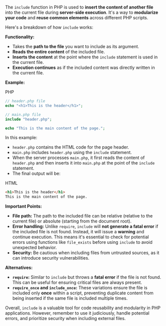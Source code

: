 The `include` function in PHP is used to **insert the content of another file** into the current file during **server-side execution**. It's a way to **modularize your code** and **reuse common elements** across different PHP scripts.

Here's a breakdown of how `include` works:

**Functionality:**

- Takes the **path to the file** you want to include as its argument.
- **Reads the entire content** of the included file.
- **Inserts the content** at the point where the `include` statement is used in the current file.
- **Execution continues** as if the included content was directly written in the current file.

**Example:**

PHP

```php
// header.php file
echo "<h1>This is the header</h1>";

// main.php file
include "header.php";

echo "This is the main content of the page.";
```

In this example:

- `header.php` contains the HTML code for the page header.
- `main.php` includes `header.php` using the `include` statement.
- When the server processes `main.php`, it first reads the content of `header.php` and then inserts it into `main.php` at the point of the `include` statement.
- The final output will be:

HTML

```html
<h1>This is the header</h1>
This is the main content of the page.
```

**Important Points:**

- **File path:** The path to the included file can be relative (relative to the current file) or absolute (starting from the document root).
- **Error handling:** Unlike `require`, `include` will **not generate a fatal error** if the included file is not found. Instead, it will issue a **warning** and continue execution. This means it's essential to check for potential errors using functions like `file_exists` before using `include` to avoid unexpected behavior.
- **Security:** Be cautious when including files from untrusted sources, as it can introduce security vulnerabilities.

**Alternatives:**

- **`require`:** Similar to `include` but throws a **fatal error** if the file is not found. This can be useful for ensuring critical files are always present.
- **`require_once` and `include_once`:** These variations ensure the file is included only **once** within a script, preventing duplicate content from being inserted if the same file is included multiple times.

Overall, `include` is a valuable tool for code reusability and modularity in PHP applications. However, remember to use it judiciously, handle potential errors, and prioritize security when including external files.